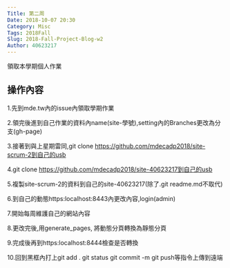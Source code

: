 ```yaml
---
Title: 第二周
Date: 2018-10-07 20:30
Category: Misc
Tags: 2018Fall
Slug: 2018-Fall-Project-Blog-w2
Author: 40623217
---
```


領取本學期個人作業

<!-- PELICAN_END_SUMMARY -->

操作內容
----

1.先到mde.tw內的issue內領取學期作業

2.領完後進到自己作業的資料內name(site-學號),setting內的Branches更改為分支(gh-page)

3.接著到與上星期雷同,git clone https://github.com/mdecadp2018/site-scrum-2到自己的usb

4.git clone https://github.com/mdecadp2018/site-40623217到自己的usb

5.複製site-scrum-2的資料到自己的site-40623217(除了.git  readme.md不取代)

6.到自己的動態https:localhost:8443內更改內容,login(admin)

7.開始每周維護自己的網站內容

8.更改完後,用generate_pages, 將動態分頁轉換為靜態分頁

9.完成後再到https:localhost:8444檢查是否轉換

10.回到黑框內打上git add .     git status     git commit -m      git push等指令上傳到遠端
